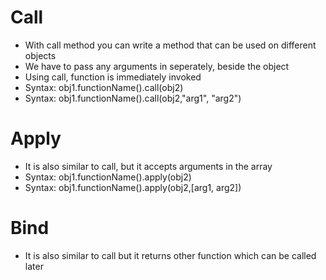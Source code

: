 # Call
 - With call method you can write a method that can be used on different objects
 - We have to pass any arguments in seperately, beside the object
 - Using call, function is immediately invoked
 - Syntax: obj1.functionName().call(obj2)
 - Syntax: obj1.functionName().call(obj2,"arg1", "arg2")

# Apply
 - It is also similar to call, but it accepts arguments in the array
 - Syntax: obj1.functionName().apply(obj2)
 - Syntax: obj1.functionName().apply(obj2,[arg1, arg2])

# Bind
 - It is also similar to call but it returns other function which can be called later
 
